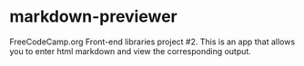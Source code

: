 # markdown-previewer
FreeCodeCamp.org Front-end libraries project #2. This is an app that allows you to enter html markdown and view the corresponding output. 
